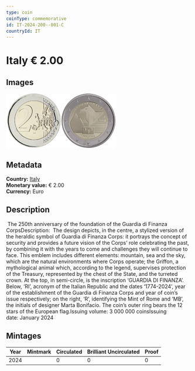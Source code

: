 ```yaml
---
type: coin
coinType: commemorative
id: IT-2024-200--001-C
countryId: IT
---
```


# Italy € 2.00

## Images

<img src="../../Images/common-2007-200.png" height="150" alt="Front image"><img src="Images/IT-2024-200-001.png" height="150" alt="Back image">

## Metadata

**Country:** [Italy](../../Countries/Italy/index.md)\
**Monetary value:** € 2.00\
**Currency:** Euro

## Description
&nbsp;The 250th anniversary of the foundation of the Guardia di Finanza CorpsDescription:&nbsp; The design depicts, in the centre, a stylized version of the heraldic symbol of Guardia di Finanza Corps: it portrays the concept of security and provides a future vision of the Corps’ role celebrating the past, by combining it with the years to come and challenges they will continue to face. This emblem includes different elements: mountain, sea and the sky, which are the natural environments where Corps operate; the Griffon, a mythological animal which, according to the legend, supervises protection of the Treasury, represented by the chest of the State, and the turreted crown. At the top, in semi-circle, is the inscription ‘GUARDIA DI FINANZA’. Below, ‘RI’, acronym of the Italian Republic and the dates ‘1774-2024’, year of the establishment of the Guardia di Finanza Corps and year of coin’s issue respectively; on the right, ‘R’, identifying the Mint of Rome and ‘MB’, the initials of designer Marta Bonifacio. The coin’s outer ring bears the 12 stars of the European flag.Issuing volume:&nbsp;3 000 000 coinsIssuing date:&nbsp;January 2024

## Mintages

| Year | Mintmark | Circulated | Brilliant Uncirculated | Proof |
| ---- | -------- | ---------- | ---------------------- | ----- |
| 2024 | | 0 | 0 | 0 |
